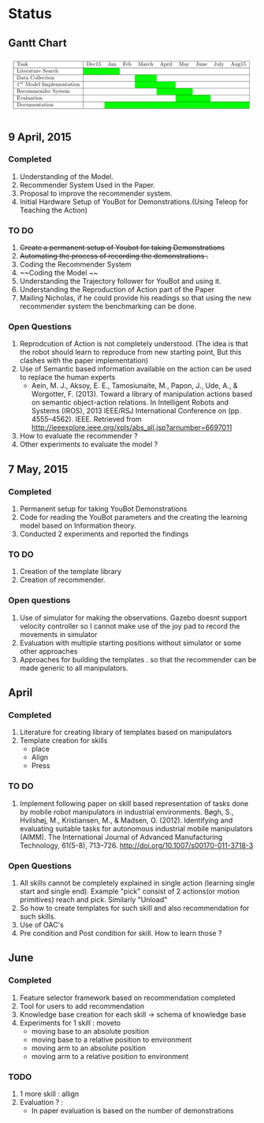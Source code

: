# Status

## Gantt Chart

![Gant Chart](gantt1.png)

## 9 April, 2015

### Completed

1. Understanding of the Model.
2. Recommender System Used in the Paper.
3. Proposal to improve the recommender system.
4. Initial Hardware Setup of YouBot for Demonstrations.(Using Teleop for
   Teaching the Action)

### TO DO 

1. ~~Create a permanent setup of Youbot for taking Demonstrations~~
2. ~~Automating the process of recording the demonstrations .~~
3. Coding the Recommender System 
4. ~~Coding the Model ~~
5. Understanding the Trajectory follower for YouBot and using it.
6. Understanding the Reproduction of Action part of the Paper
7. Mailing Nicholas, if he could provide his readings so that using the new
   recommender system the benchmarking can be done.


### Open Questions

1. Reprodcution of Action is not completely understood. (The idea is that the
   robot should learn to reproduce from new starting point, But this clashes
   with the paper implementation)
2. Use of Semantic based information available on the action can be used to
   replace the human experts
    - Aein, M. J., Aksoy, E. E., Tamosiunaite, M., Papon, J., Ude, A., &
      Worgotter, F. (2013). Toward a library of manipulation actions based on
      semantic object-action relations. In Intelligent Robots and Systems (IROS),
      2013 IEEE/RSJ International Conference on (pp. 4555–4562). IEEE. Retrieved from
      http://ieeexplore.ieee.org/xpls/abs_all.jsp?arnumber=6697011
3. How to evaluate the recommender ?
4. Other experiments to evaluate the model ?


## 7 May, 2015

### Completed 

1. Permanent setup for taking YouBot Demonstrations
2. Code for reading the YouBot parameters and the creating the learning model
   based on Information theory.
3. Conducted 2 experiments and reported the findings

### TO DO

1. Creation of the template library
2. Creation of recommender.

### Open questions

1. Use of simulator for making the observations. Gazebo doesnt support
velocity controller so I cannot make use of the joy pad to record the
movements in simulator
2. Evaluation with multiple starting positions without simulator or some
other approaches
3. Approaches for building the templates . so that the recommender can
be made generic to all manipulators.

## April

### Completed

1. Literature for creating library of templates based on manipulators
2. Template creation for skills
    - place
    - Align
    - Press

### TO DO

1. Implement following paper on skill based representation of tasks done by
   mobile robot manipulators in industrial environments.
     Bøgh, S., Hvilshøj, M., Kristiansen, M., & Madsen, O. (2012). Identifying
and evaluating suitable tasks for autonomous industrial mobile manipulators
(AIMM). The International Journal of Advanced Manufacturing Technology,
61(5-8), 713–726. http://doi.org/10.1007/s00170-011-3718-3

### Open Questions

1. All skills cannot be completely explained in single action (learning single
   start and single end). Example "pick" consist of 2 actions(or motion
primitives) reach and pick. Similarly "Unload"
2. So how to create templates for such skill and also recommendation for such
   skills.
3. Use of OAC's
4. Pre condition and Post condition for skill. How to learn those ?

## June

### Completed
1. Feature selector framework based on recommendation completed
2. Tool for users to add recommendation
3. Knowledge base creation for each skill -> schema of knowledge base
3. Experiments for 1 skill : moveto
    * moving  base to an absolute position
    * moving base to a relative position to environment
    * moving arm to an absolute position
    * moving arm to a relative position to environment

### TODO

1. 1 more skill : allign
2. Evaluation ? :
    * In paper evaluation is based on the number of demonstrations
